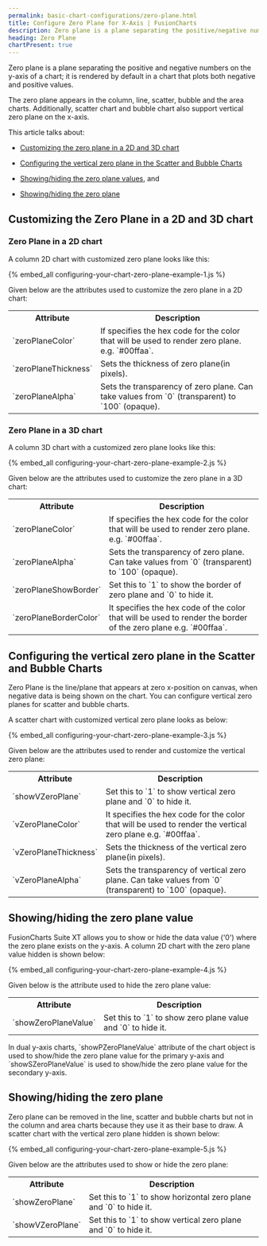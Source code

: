 ```yaml
---
permalink: basic-chart-configurations/zero-plane.html
title: Configure Zero Plane for X-Axis | FusionCharts
description: Zero plane is a plane separating the positive/negative numbers on the y-axis. The zero plane appears in the column, line, scatter, bubble charts.
heading: Zero Plane
chartPresent: true
---
```


Zero plane is a plane separating the positive and negative numbers on the y-axis of a chart; it is rendered by default in a chart that plots both negative and positive values.

The zero plane appears in the column, line, scatter, bubble and the area charts. Additionally, scatter chart and bubble chart also support vertical zero plane on the x-axis.

This article talks about:

* <a href="/basic-chart-configurations/zero-plane#customizing-the-zero-plane-in-a-2d-and-3d-chart" class="smoth-scroll">Customizing the zero plane in a 2D and 3D chart</a>

* <a href="/basic-chart-configurations/zero-plane#configuring-the-vertical-zero-plane-in-the-scatter-and-bubble-charts" class="smoth-scroll">Configuring the vertical zero plane in the Scatter and Bubble Charts</a>

* <a href="/basic-chart-configurations/zero-plane#showinghiding-the-zero-plane-value" class="smoth-scroll">Showing/hiding the zero plane values</a>, and

* <a href="/basic-chart-configurations/zero-plane#showinghiding-the-zero-plane" class="smoth-scroll">Showing/hiding the zero plane</a>

## Customizing the Zero Plane in a 2D and 3D chart

### Zero Plane in a 2D chart

A column 2D chart with customized zero plane looks like this:

{% embed_all configuring-your-chart-zero-plane-example-1.js %}

Given below are the attributes used to customize the zero plane in a 2D chart:

<table>
  <tr>
    <th>Attribute</th>
    <th>Description</th>
  </tr>
  <tr>
    <td>`zeroPlaneColor`</td>
    <td>If specifies the hex code for the color that will be used to render zero plane. e.g. `#00ffaa`.</td>
  </tr>
  <tr>
    <td>`zeroPlaneThickness`</td>
    <td>Sets the thickness of zero plane(in pixels).</td>
  </tr>
  <tr>
    <td>`zeroPlaneAlpha`</td>
    <td>Sets the transparency of zero plane. Can take values from `0` (transparent) to `100` (opaque).</td>
  </tr>
</table>






### Zero Plane in a 3D chart

A column 3D chart with a customized zero plane looks like this:

{% embed_all configuring-your-chart-zero-plane-example-2.js %}

Given below are the attributes used to customize the zero plane in a 3D chart:

<table>
  <tr>
    <th>Attribute</th>
    <th>Description</th>
  </tr>
  <tr>
    <td>`zeroPlaneColor`</td>
    <td>If specifies the hex code for the color that will be used to render zero plane. e.g. `#00ffaa`.</td>
  </tr>
  <tr>
    <td>`zeroPlaneAlpha`</td>
    <td>Sets the transparency of zero plane. Can take values from `0` (transparent) to `100` (opaque).</td>
  </tr>
  <tr>
    <td>`zeroPlaneShowBorder`</td>
    <td>Set this to `1` to show the border of zero plane and `0` to hide it.</td>
  </tr>
  <tr>
    <td>`zeroPlaneBorderColor`</td>
    <td>It specifies the hex code of the color that will be used to render the border of the zero plane e.g. `#00ffaa`.</td>
  </tr>
</table>






## Configuring the vertical zero plane in the Scatter and Bubble Charts

Zero Plane is the line/plane that appears at zero x-position on canvas, when negative data is being shown on the chart. You can configure vertical zero planes for scatter and bubble charts.

A scatter chart with customized vertical zero plane looks as below:

{% embed_all configuring-your-chart-zero-plane-example-3.js %}

Given below are the attributes used to render and customize the vertical zero plane:

<table>
  <tr>
    <th>Attribute</th>
    <th>Description</th>
  </tr>
  <tr>
    <td>`showVZeroPlane`</td>
    <td>Set this to `1` to show vertical zero plane and `0` to hide it.</td>
  </tr>
  <tr>
    <td>`vZeroPlaneColor`</td>
    <td>It specifies the hex code for the color that will be used to render the vertical zero plane e.g. `#00ffaa`.</td>
  </tr>
  <tr>
    <td>`vZeroPlaneThickness`</td>
    <td>Sets the thickness of the vertical zero plane(in pixels).</td>
  </tr>
  <tr>
    <td>`vZeroPlaneAlpha`</td>
    <td>Sets the transparency of vertical zero plane. Can take values from `0` (transparent) to `100` (opaque).</td>
  </tr>
</table>






## Showing/hiding the zero plane value

FusionCharts Suite XT allows you to show or hide the data value ('0') where the zero plane exists on the y-axis. A column 2D chart with the zero plane value hidden is shown below:

{% embed_all configuring-your-chart-zero-plane-example-4.js %}

Given below is the attribute used to hide the zero plane value:

<table>
  <tr>
    <th>Attribute</th>
    <th>Description</th>
  </tr>
  <tr>
    <td>`showZeroPlaneValue`</td>
    <td>Set this to `1` to show zero plane value and `0` to hide it.</td>
  </tr>
</table>






<p class="text-info">In dual y-axis charts, `showPZeroPlaneValue` attribute of the chart object is used to show/hide the zero plane value for the primary y-axis and `showSZeroPlaneValue` is used to show/hide the zero plane value for the secondary y-axis.</p>

## Showing/hiding the zero plane

Zero plane can be removed in the line, scatter and bubble charts but not in the column and area charts because they use it as their base to draw. A scatter chart with the vertical zero plane hidden is shown below:

{% embed_all configuring-your-chart-zero-plane-example-5.js %}

Given below are the attributes used to show or hide the zero plane:

<table>
  <tr>
    <th>Attribute</th>
    <th>Description</th>
  </tr>
  <tr>
    <td>`showZeroPlane`</td>
    <td>Set this to `1` to show horizontal zero plane and `0` to hide it.</td>
  </tr>
  <tr>
    <td>`showVZeroPlane`</td>
    <td>Set this to `1` to show vertical zero plane and `0` to hide it.</td>
  </tr>
</table>






